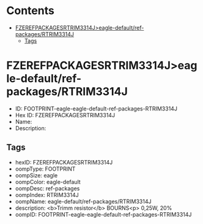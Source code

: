 



Contents
========

* [FZEREFPACKAGESRTRIM3314J>eagle-default/ref-packages/RTRIM3314J](#fzerefpackagesrtrim3314jeagle-defaultref-packagesrtrim3314j)
	* [Tags](#tags)

# FZEREFPACKAGESRTRIM3314J>eagle-default/ref-packages/RTRIM3314J

- ID: FOOTPRINT-eagle-eagle-default-ref-packages-RTRIM3314J
- Hex ID: FZEREFPACKAGESRTRIM3314J
- Name: 
- Description: 

## Tags

- hexID: FZEREFPACKAGESRTRIM3314J
- oompType: FOOTPRINT
- oompSize: eagle
- oompColor: eagle-default
- oompDesc: ref-packages
- oompIndex: RTRIM3314J
- oompName: eagle-default/ref-packages/RTRIM3314J
- description: &lt;b&gt;Trimm resistor&lt;/b&gt; BOURNS&lt;p&gt;&#xD;
0,25W, 20%
- oompID: FOOTPRINT-eagle-eagle-default-ref-packages-RTRIM3314J
